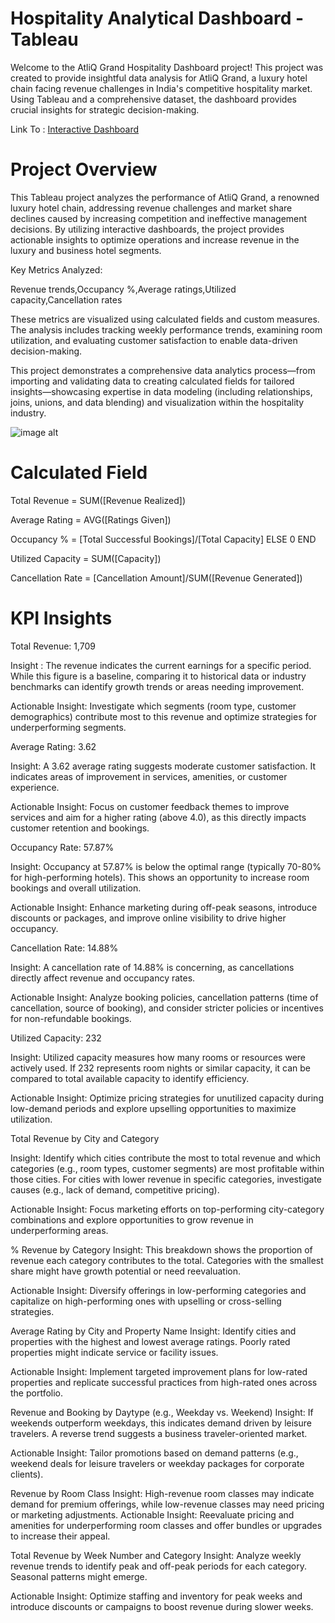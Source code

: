 # Hospitality Analytical Dashboard - Tableau
Welcome to the AtliQ Grand Hospitality Dashboard project! This project was created to provide insightful data analysis for AtliQ Grand, a luxury hotel chain facing revenue challenges in India's competitive hospitality market. Using Tableau and a comprehensive dataset, the dashboard provides crucial insights for strategic decision-making.

Link To : [Interactive Dashboard](https://public.tableau.com/app/profile/sakshi.talmale/viz/TableauprojectHospitality/Dashboard1)
# Project Overview
This Tableau project analyzes the performance of AtliQ Grand, a renowned luxury hotel chain, addressing revenue challenges and market share declines caused by increasing competition and ineffective management decisions. By utilizing interactive dashboards, the project provides actionable insights to optimize operations and increase revenue in the luxury and business hotel segments.

Key Metrics Analyzed:

Revenue trends,Occupancy %,Average ratings,Utilized capacity,Cancellation rates

These metrics are visualized using calculated fields and custom measures. The analysis includes tracking weekly performance trends, examining room utilization, and evaluating customer satisfaction to enable data-driven decision-making.

This project demonstrates a comprehensive data analytics process—from importing and validating data to creating calculated fields for tailored insights—showcasing expertise in data modeling (including relationships, joins, unions, and data blending) and visualization within the hospitality industry.

![image alt](https://github.com/Saktalmale16/Tableau_dashboard_project-2/blob/b5968758d5bd279dd4b3f9a46410f807901497dc/Tableau%20Dashboard.PNG)

# Calculated Field
 
 Total Revenue = SUM([Revenue Realized])
 
 Average Rating = AVG([Ratings Given])
 
 Occupancy % = [Total Successful Bookings]/[Total Capacity] ELSE 0 END
 
 Utilized Capacity = SUM([Capacity])
 
 Cancellation Rate = [Cancellation Amount]/SUM([Revenue Generated])


# KPI Insights
  Total Revenue: 1,709

  Insight : The revenue indicates the current earnings for a specific period. While this figure is a baseline, comparing it to historical data or industry benchmarks can identify growth trends or areas needing 
  improvement.

  Actionable Insight: Investigate which segments (room type, customer demographics) contribute most to this revenue and optimize strategies for underperforming segments.

  Average Rating: 3.62

  Insight: A 3.62 average rating suggests moderate customer satisfaction. It indicates areas of improvement in services, amenities, or customer experience.

  Actionable Insight: Focus on customer feedback themes to improve services and aim for a higher rating (above 4.0), as this directly impacts customer retention and bookings.

  Occupancy Rate: 57.87%

  Insight: Occupancy at 57.87% is below the optimal range (typically 70-80% for high-performing hotels). This shows an opportunity to increase room bookings and overall utilization.

  Actionable Insight: Enhance marketing during off-peak seasons, introduce discounts or packages, and improve online visibility to drive higher occupancy.

  Cancellation Rate: 14.88%

  Insight: A cancellation rate of 14.88% is concerning, as cancellations directly affect revenue and occupancy rates.

  Actionable Insight: Analyze booking policies, cancellation patterns (time of cancellation, source of booking), and consider stricter policies or incentives for non-refundable bookings.

  Utilized Capacity: 232

  Insight: Utilized capacity measures how many rooms or resources were actively used. If 232 represents room nights or similar capacity, it can be compared to total available capacity to identify efficiency.

  Actionable Insight: Optimize pricing strategies for unutilized capacity during low-demand periods and explore upselling opportunities to maximize utilization.
  
  
Total Revenue by City and Category

Insight:
Identify which cities contribute the most to total revenue and which categories (e.g., room types, customer segments) are most profitable within those cities.
For cities with lower revenue in specific categories, investigate causes (e.g., lack of demand, competitive pricing).

Actionable Insight:
Focus marketing efforts on top-performing city-category combinations and explore opportunities to grow revenue in underperforming areas.

% Revenue by Category
Insight:
This breakdown shows the proportion of revenue each category contributes to the total. Categories with the smallest share might have growth potential or need reevaluation.

Actionable Insight:
Diversify offerings in low-performing categories and capitalize on high-performing ones with upselling or cross-selling strategies.

Average Rating by City and Property Name
Insight:
Identify cities and properties with the highest and lowest average ratings. Poorly rated properties might indicate service or facility issues.

Actionable Insight:
Implement targeted improvement plans for low-rated properties and replicate successful practices from high-rated ones across the portfolio.

Revenue and Booking by Daytype (e.g., Weekday vs. Weekend)
Insight:
If weekends outperform weekdays, this indicates demand driven by leisure travelers. A reverse trend suggests a business traveler-oriented market.

Actionable Insight:
Tailor promotions based on demand patterns (e.g., weekend deals for leisure travelers or weekday packages for corporate clients).

Revenue by Room Class
Insight:
High-revenue room classes may indicate demand for premium offerings, while low-revenue classes may need pricing or marketing adjustments.
Actionable Insight:
Reevaluate pricing and amenities for underperforming room classes and offer bundles or upgrades to increase their appeal.

Total Revenue by Week Number and Category
Insight:
Analyze weekly revenue trends to identify peak and off-peak periods for each category. Seasonal patterns might emerge.

Actionable Insight:
Optimize staffing and inventory for peak weeks and introduce discounts or campaigns to boost revenue during slower weeks.
